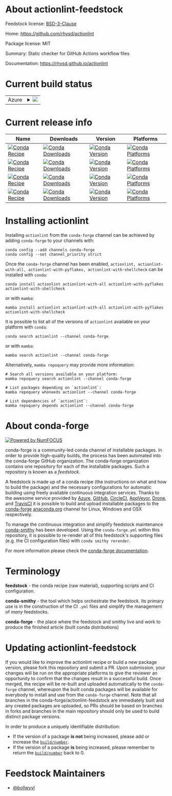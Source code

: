 About actionlint-feedstock
==========================

Feedstock license: [BSD-3-Clause](https://github.com/conda-forge/actionlint-feedstock/blob/main/LICENSE.txt)

Home: https://github.com/rhysd/actionlint

Package license: MIT

Summary: Static checker for GitHub Actions workflow files

Documentation: https://rhysd.github.io/actionlint

Current build status
====================


<table>
    
  <tr>
    <td>Azure</td>
    <td>
      <details>
        <summary>
          <a href="https://dev.azure.com/conda-forge/feedstock-builds/_build/latest?definitionId=22579&branchName=main">
            <img src="https://dev.azure.com/conda-forge/feedstock-builds/_apis/build/status/actionlint-feedstock?branchName=main">
          </a>
        </summary>
        <table>
          <thead><tr><th>Variant</th><th>Status</th></tr></thead>
          <tbody><tr>
              <td>linux_64</td>
              <td>
                <a href="https://dev.azure.com/conda-forge/feedstock-builds/_build/latest?definitionId=22579&branchName=main">
                  <img src="https://dev.azure.com/conda-forge/feedstock-builds/_apis/build/status/actionlint-feedstock?branchName=main&jobName=linux&configuration=linux%20linux_64_" alt="variant">
                </a>
              </td>
            </tr><tr>
              <td>linux_aarch64</td>
              <td>
                <a href="https://dev.azure.com/conda-forge/feedstock-builds/_build/latest?definitionId=22579&branchName=main">
                  <img src="https://dev.azure.com/conda-forge/feedstock-builds/_apis/build/status/actionlint-feedstock?branchName=main&jobName=linux&configuration=linux%20linux_aarch64_" alt="variant">
                </a>
              </td>
            </tr><tr>
              <td>linux_ppc64le</td>
              <td>
                <a href="https://dev.azure.com/conda-forge/feedstock-builds/_build/latest?definitionId=22579&branchName=main">
                  <img src="https://dev.azure.com/conda-forge/feedstock-builds/_apis/build/status/actionlint-feedstock?branchName=main&jobName=linux&configuration=linux%20linux_ppc64le_" alt="variant">
                </a>
              </td>
            </tr><tr>
              <td>osx_64</td>
              <td>
                <a href="https://dev.azure.com/conda-forge/feedstock-builds/_build/latest?definitionId=22579&branchName=main">
                  <img src="https://dev.azure.com/conda-forge/feedstock-builds/_apis/build/status/actionlint-feedstock?branchName=main&jobName=osx&configuration=osx%20osx_64_" alt="variant">
                </a>
              </td>
            </tr><tr>
              <td>osx_arm64</td>
              <td>
                <a href="https://dev.azure.com/conda-forge/feedstock-builds/_build/latest?definitionId=22579&branchName=main">
                  <img src="https://dev.azure.com/conda-forge/feedstock-builds/_apis/build/status/actionlint-feedstock?branchName=main&jobName=osx&configuration=osx%20osx_arm64_" alt="variant">
                </a>
              </td>
            </tr><tr>
              <td>win_64</td>
              <td>
                <a href="https://dev.azure.com/conda-forge/feedstock-builds/_build/latest?definitionId=22579&branchName=main">
                  <img src="https://dev.azure.com/conda-forge/feedstock-builds/_apis/build/status/actionlint-feedstock?branchName=main&jobName=win&configuration=win%20win_64_" alt="variant">
                </a>
              </td>
            </tr>
          </tbody>
        </table>
      </details>
    </td>
  </tr>
</table>

Current release info
====================

| Name | Downloads | Version | Platforms |
| --- | --- | --- | --- |
| [![Conda Recipe](https://img.shields.io/badge/recipe-actionlint-green.svg)](https://anaconda.org/conda-forge/actionlint) | [![Conda Downloads](https://img.shields.io/conda/dn/conda-forge/actionlint.svg)](https://anaconda.org/conda-forge/actionlint) | [![Conda Version](https://img.shields.io/conda/vn/conda-forge/actionlint.svg)](https://anaconda.org/conda-forge/actionlint) | [![Conda Platforms](https://img.shields.io/conda/pn/conda-forge/actionlint.svg)](https://anaconda.org/conda-forge/actionlint) |
| [![Conda Recipe](https://img.shields.io/badge/recipe-actionlint--with--all-green.svg)](https://anaconda.org/conda-forge/actionlint-with-all) | [![Conda Downloads](https://img.shields.io/conda/dn/conda-forge/actionlint-with-all.svg)](https://anaconda.org/conda-forge/actionlint-with-all) | [![Conda Version](https://img.shields.io/conda/vn/conda-forge/actionlint-with-all.svg)](https://anaconda.org/conda-forge/actionlint-with-all) | [![Conda Platforms](https://img.shields.io/conda/pn/conda-forge/actionlint-with-all.svg)](https://anaconda.org/conda-forge/actionlint-with-all) |
| [![Conda Recipe](https://img.shields.io/badge/recipe-actionlint--with--pyflakes-green.svg)](https://anaconda.org/conda-forge/actionlint-with-pyflakes) | [![Conda Downloads](https://img.shields.io/conda/dn/conda-forge/actionlint-with-pyflakes.svg)](https://anaconda.org/conda-forge/actionlint-with-pyflakes) | [![Conda Version](https://img.shields.io/conda/vn/conda-forge/actionlint-with-pyflakes.svg)](https://anaconda.org/conda-forge/actionlint-with-pyflakes) | [![Conda Platforms](https://img.shields.io/conda/pn/conda-forge/actionlint-with-pyflakes.svg)](https://anaconda.org/conda-forge/actionlint-with-pyflakes) |
| [![Conda Recipe](https://img.shields.io/badge/recipe-actionlint--with--shellcheck-green.svg)](https://anaconda.org/conda-forge/actionlint-with-shellcheck) | [![Conda Downloads](https://img.shields.io/conda/dn/conda-forge/actionlint-with-shellcheck.svg)](https://anaconda.org/conda-forge/actionlint-with-shellcheck) | [![Conda Version](https://img.shields.io/conda/vn/conda-forge/actionlint-with-shellcheck.svg)](https://anaconda.org/conda-forge/actionlint-with-shellcheck) | [![Conda Platforms](https://img.shields.io/conda/pn/conda-forge/actionlint-with-shellcheck.svg)](https://anaconda.org/conda-forge/actionlint-with-shellcheck) |

Installing actionlint
=====================

Installing `actionlint` from the `conda-forge` channel can be achieved by adding `conda-forge` to your channels with:

```
conda config --add channels conda-forge
conda config --set channel_priority strict
```

Once the `conda-forge` channel has been enabled, `actionlint, actionlint-with-all, actionlint-with-pyflakes, actionlint-with-shellcheck` can be installed with `conda`:

```
conda install actionlint actionlint-with-all actionlint-with-pyflakes actionlint-with-shellcheck
```

or with `mamba`:

```
mamba install actionlint actionlint-with-all actionlint-with-pyflakes actionlint-with-shellcheck
```

It is possible to list all of the versions of `actionlint` available on your platform with `conda`:

```
conda search actionlint --channel conda-forge
```

or with `mamba`:

```
mamba search actionlint --channel conda-forge
```

Alternatively, `mamba repoquery` may provide more information:

```
# Search all versions available on your platform:
mamba repoquery search actionlint --channel conda-forge

# List packages depending on `actionlint`:
mamba repoquery whoneeds actionlint --channel conda-forge

# List dependencies of `actionlint`:
mamba repoquery depends actionlint --channel conda-forge
```


About conda-forge
=================

[![Powered by
NumFOCUS](https://img.shields.io/badge/powered%20by-NumFOCUS-orange.svg?style=flat&colorA=E1523D&colorB=007D8A)](https://numfocus.org)

conda-forge is a community-led conda channel of installable packages.
In order to provide high-quality builds, the process has been automated into the
conda-forge GitHub organization. The conda-forge organization contains one repository
for each of the installable packages. Such a repository is known as a *feedstock*.

A feedstock is made up of a conda recipe (the instructions on what and how to build
the package) and the necessary configurations for automatic building using freely
available continuous integration services. Thanks to the awesome service provided by
[Azure](https://azure.microsoft.com/en-us/services/devops/), [GitHub](https://github.com/),
[CircleCI](https://circleci.com/), [AppVeyor](https://www.appveyor.com/),
[Drone](https://cloud.drone.io/welcome), and [TravisCI](https://travis-ci.com/)
it is possible to build and upload installable packages to the
[conda-forge](https://anaconda.org/conda-forge) [anaconda.org](https://anaconda.org/)
channel for Linux, Windows and OSX respectively.

To manage the continuous integration and simplify feedstock maintenance
[conda-smithy](https://github.com/conda-forge/conda-smithy) has been developed.
Using the ``conda-forge.yml`` within this repository, it is possible to re-render all of
this feedstock's supporting files (e.g. the CI configuration files) with ``conda smithy rerender``.

For more information please check the [conda-forge documentation](https://conda-forge.org/docs/).

Terminology
===========

**feedstock** - the conda recipe (raw material), supporting scripts and CI configuration.

**conda-smithy** - the tool which helps orchestrate the feedstock.
                   Its primary use is in the construction of the CI ``.yml`` files
                   and simplify the management of *many* feedstocks.

**conda-forge** - the place where the feedstock and smithy live and work to
                  produce the finished article (built conda distributions)


Updating actionlint-feedstock
=============================

If you would like to improve the actionlint recipe or build a new
package version, please fork this repository and submit a PR. Upon submission,
your changes will be run on the appropriate platforms to give the reviewer an
opportunity to confirm that the changes result in a successful build. Once
merged, the recipe will be re-built and uploaded automatically to the
`conda-forge` channel, whereupon the built conda packages will be available for
everybody to install and use from the `conda-forge` channel.
Note that all branches in the conda-forge/actionlint-feedstock are
immediately built and any created packages are uploaded, so PRs should be based
on branches in forks and branches in the main repository should only be used to
build distinct package versions.

In order to produce a uniquely identifiable distribution:
 * If the version of a package **is not** being increased, please add or increase
   the [``build/number``](https://docs.conda.io/projects/conda-build/en/latest/resources/define-metadata.html#build-number-and-string).
 * If the version of a package **is** being increased, please remember to return
   the [``build/number``](https://docs.conda.io/projects/conda-build/en/latest/resources/define-metadata.html#build-number-and-string)
   back to 0.

Feedstock Maintainers
=====================

* [@bollwyvl](https://github.com/bollwyvl/)


<!-- dummy commit to enable rerendering -->


